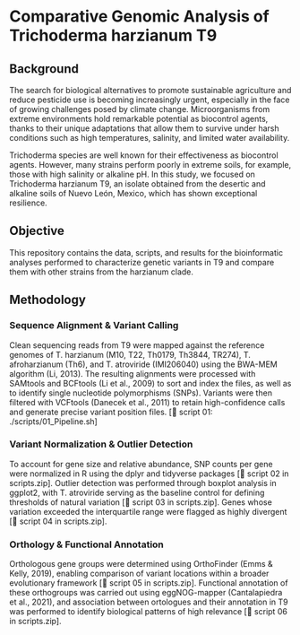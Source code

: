 # Comparative Genomic Analysis of Trichoderma harzianum T9

## Background

The search for biological alternatives to promote sustainable agriculture and reduce pesticide use is becoming increasingly urgent, especially in the face of growing challenges posed by climate change. Microorganisms from extreme environments hold remarkable potential as biocontrol agents, thanks to their unique adaptations that allow them to survive under harsh conditions such as high temperatures, salinity, and limited water availability.

Trichoderma species are well known for their effectiveness as biocontrol agents. However, many strains perform poorly in extreme soils, for example, those with high salinity or alkaline pH. In this study, we focused on Trichoderma harzianum T9, an isolate obtained from the desertic and alkaline soils of Nuevo León, Mexico, which has shown exceptional resilience.

## Objective

This repository contains the data, scripts, and results for the bioinformatic analyses performed to characterize genetic variants in T9 and compare them with other strains from the harzianum clade.

## Methodology

### Sequence Alignment & Variant Calling
Clean sequencing reads from T9 were mapped against the reference genomes of T. harzianum (M10, T22, Th0179, Th3844, TR274), T. afroharzianum (Th6), and T. atroviride (IMI206040) using the BWA-MEM algorithm (Li, 2013). The resulting alignments were processed with SAMtools and BCFtools (Li et al., 2009) to sort and index the files, as well as to identify single nucleotide polymorphisms (SNPs). Variants were then filtered with VCFtools (Danecek et al., 2011) to retain high-confidence calls and generate precise variant position files. [🔶 script 01: ./scripts/01_Pipeline.sh]

### Variant Normalization & Outlier Detection
To account for gene size and relative abundance, SNP counts per gene were normalized in R using the dplyr and tidyverse packages [🔶 script 02 in scripts.zip]. Outlier detection was performed through boxplot analysis in ggplot2, with T. atroviride serving as the baseline control for defining thresholds of natural variation [🔶 script 03 in scripts.zip]. Genes whose variation exceeded the interquartile range were flagged as highly divergent [🔶 script 04 in scripts.zip].

### Orthology & Functional Annotation
Orthologous gene groups were determined using OrthoFinder (Emms & Kelly, 2019), enabling comparison of variant locations within a broader evolutionary framework [🔶 script 05 in scripts.zip]. Functional annotation of these orthogroups was carried out using eggNOG-mapper (Cantalapiedra et al., 2021), and association between ortologues and their annotation in T9 was performed to identify biological patterns of high relevance [🔶 script 06 in scripts.zip]. 
